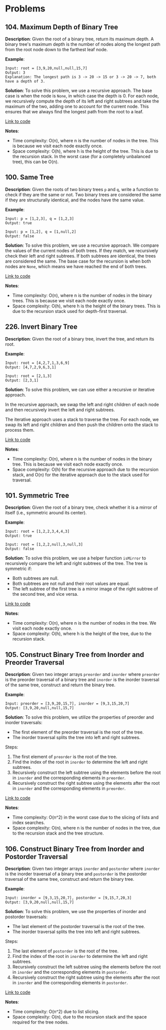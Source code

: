 # Problems

## 104. Maximum Depth of Binary Tree

**Description**:
Given the root of a binary tree, return its maximum depth. A binary tree's maximum depth is the number of nodes along the longest path from the root node down to the farthest leaf node.

**Example**:
```plaintext
Input: root = [3,9,20,null,null,15,7]
Output: 3
Explanation: The longest path is 3 -> 20 -> 15 or 3 -> 20 -> 7, both have a depth of 3.
```

**Solution**:
To solve this problem, we use a recursive approach. The base case is when the node is `None`, in which case the depth is 0. For each node, we recursively compute the depth of its left and right subtrees and take the maximum of the two, adding one to account for the current node. This ensures that we always find the longest path from the root to a leaf.

[Link to code](104_max_depth.py)

**Notes**:
- Time complexity: O(n), where n is the number of nodes in the tree. This is because we visit each node exactly once.
- Space complexity: O(h), where h is the height of the tree. This is due to the recursion stack. In the worst case (for a completely unbalanced tree), this can be O(n).

## 100. Same Tree

**Description**:
Given the roots of two binary trees `p` and `q`, write a function to check if they are the same or not. Two binary trees are considered the same if they are structurally identical, and the nodes have the same value.

**Example**:
```plaintext
Input: p = [1,2,3], q = [1,2,3]
Output: true

Input: p = [1,2], q = [1,null,2]
Output: false
```

**Solution**:
To solve this problem, we use a recursive approach. We compare the values of the current nodes of both trees. If they match, we recursively check their left and right subtrees. If both subtrees are identical, the trees are considered the same. The base case for the recursion is when both nodes are `None`, which means we have reached the end of both trees.

[Link to code](100_same_tree.py)

**Notes**:
- Time complexity: O(n), where n is the number of nodes in the binary trees. This is because we visit each node exactly once.
- Space complexity: O(h), where h is the height of the binary trees. This is due to the recursion stack used for depth-first traversal.

## 226. Invert Binary Tree

**Description**:
Given the root of a binary tree, invert the tree, and return its root.

**Example**:
```plaintext
Input: root = [4,2,7,1,3,6,9]
Output: [4,7,2,9,6,3,1]

Input: root = [2,1,3]
Output: [2,3,1]
```

**Solution**:
To solve this problem, we can use either a recursive or iterative approach.

In the recursive approach, we swap the left and right children of each node and then recursively invert the left and right subtrees.

The iterative approach uses a stack to traverse the tree. For each node, we swap its left and right children and then push the children onto the stack to process them.

[Link to code](226_invert_tree.py)

**Notes**:
- Time complexity: O(n), where n is the number of nodes in the binary tree. This is because we visit each node exactly once.
- Space complexity: O(h) for the recursive approach due to the recursion stack, and O(n) for the iterative approach due to the stack used for traversal.

## 101. Symmetric Tree

**Description**:
Given the root of a binary tree, check whether it is a mirror of itself (i.e., symmetric around its center).

**Example**:
```plaintext
Input: root = [1,2,2,3,4,4,3]
Output: true

Input: root = [1,2,2,null,3,null,3]
Output: false
```

**Solution**:
To solve this problem, we use a helper function `isMirror` to recursively compare the left and right subtrees of the tree. The tree is symmetric if:
- Both subtrees are null.
- Both subtrees are not null and their root values are equal.
- The left subtree of the first tree is a mirror image of the right subtree of the second tree, and vice versa.

[Link to code](101_symmetric_tree.py)

**Notes**:
- Time complexity: O(n), where n is the number of nodes in the tree. We visit each node exactly once.
- Space complexity: O(h), where h is the height of the tree, due to the recursion stack.

## 105. Construct Binary Tree from Inorder and Preorder Traversal

**Description**:
Given two integer arrays `preorder` and `inorder` where `preorder` is the preorder traversal of a binary tree and `inorder` is the inorder traversal of the same tree, construct and return the binary tree.

**Example**:
```plaintext
Input: preorder = [3,9,20,15,7], inorder = [9,3,15,20,7]
Output: [3,9,20,null,null,15,7]
```

**Solution**:
To solve this problem, we utilize the properties of preorder and inorder traversals:
- The first element of the preorder traversal is the root of the tree.
- The inorder traversal splits the tree into left and right subtrees.

Steps:
1. The first element of `preorder` is the root of the tree.
2. Find the index of the root in `inorder` to determine the left and right subtrees.
3. Recursively construct the left subtree using the elements before the root in `inorder` and the corresponding elements in `preorder`.
4. Recursively construct the right subtree using the elements after the root in `inorder` and the corresponding elements in `preorder`.

[Link to code](105_construct_preorder_inorder.py)

**Notes**:
- Time complexity: O(n^2) in the worst case due to the slicing of lists and index searches. 
- Space complexity: O(n), where n is the number of nodes in the tree, due to the recursion stack and the tree structure.

## 106. Construct Binary Tree from Inorder and Postorder Traversal

**Description**:
Given two integer arrays `inorder` and `postorder` where `inorder` is the inorder traversal of a binary tree and `postorder` is the postorder traversal of the same tree, construct and return the binary tree.

**Example**:
```plaintext
Input: inorder = [9,3,15,20,7], postorder = [9,15,7,20,3]
Output: [3,9,20,null,null,15,7]
```

**Solution**:
To solve this problem, we use the properties of inorder and postorder traversals:
- The last element of the postorder traversal is the root of the tree.
- The inorder traversal splits the tree into left and right subtrees.

Steps:
1. The last element of `postorder` is the root of the tree.
2. Find the index of the root in `inorder` to determine the left and right subtrees.
3. Recursively construct the left subtree using the elements before the root in `inorder` and the corresponding elements in `postorder`.
4. Recursively construct the right subtree using the elements after the root in `inorder` and the corresponding elements in `postorder`.

[Link to code](106_construct_inorder_postorder.py)

**Notes**:
- Time complexity: O(n^2) due to list slicing.
- Space complexity: O(n), due to the recursion stack and the space required for the tree nodes.